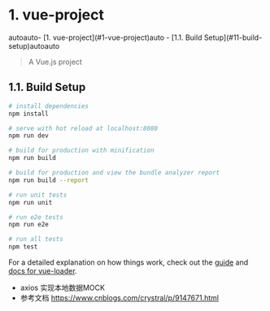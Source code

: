 # 1. vue-project

<!-- TOC -->autoauto- [1. vue-project](#1-vue-project)auto  - [1.1. Build Setup](#11-build-setup)autoauto<!-- /TOC -->

> A Vue.js project

## 1.1. Build Setup

``` bash
# install dependencies
npm install

# serve with hot reload at localhost:8080
npm run dev

# build for production with minification
npm run build

# build for production and view the bundle analyzer report
npm run build --report

# run unit tests
npm run unit

# run e2e tests
npm run e2e

# run all tests
npm test
```

For a detailed explanation on how things work, check out the [guide](http://vuejs-templates.github.io/webpack/) and [docs for vue-loader](http://vuejs.github.io/vue-loader).


- axios 实现本地数据MOCK
- 参考文档 https://www.cnblogs.com/crystral/p/9147671.html
